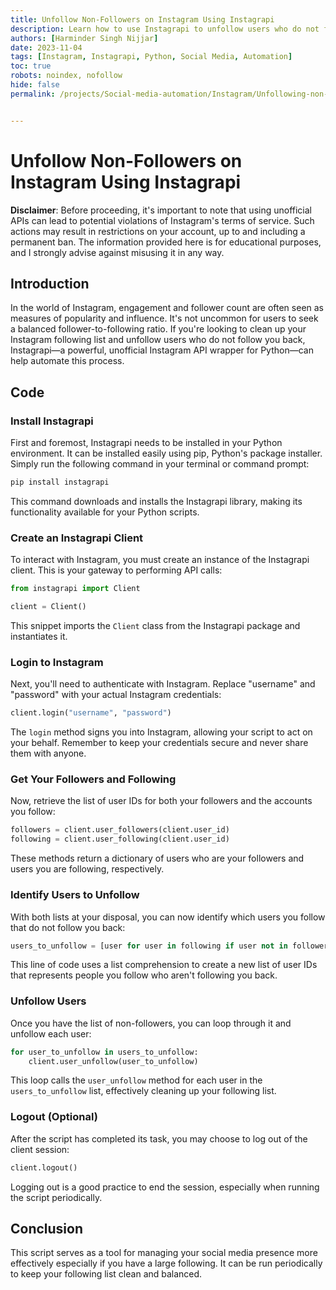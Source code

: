 ```yaml
---
title: Unfollow Non-Followers on Instagram Using Instagrapi
description: Learn how to use Instagrapi to unfollow users who do not follow you back on Instagram.
authors: [Harminder Singh Nijjar]
date: 2023-11-04
tags: [Instagram, Instagrapi, Python, Social Media, Automation]
toc: true
robots: noindex, nofollow
hide: false
permalink: /projects/Social-media-automation/Instagram/Unfollowing-non-followers/Unfollowing_non-followers/


---
```

# Unfollow Non-Followers on Instagram Using Instagrapi

**Disclaimer**: Before proceeding, it's important to note that using unofficial APIs can lead to potential violations of Instagram's terms of service. Such actions may result in restrictions on your account, up to and including a permanent ban. The information provided here is for educational purposes, and I strongly advise against misusing it in any way.

## Introduction

In the world of Instagram, engagement and follower count are often seen as measures of popularity and influence. It's not uncommon for users to seek a balanced follower-to-following ratio. If you're looking to clean up your Instagram following list and unfollow users who do not follow you back, Instagrapi—a powerful, unofficial Instagram API wrapper for Python—can help automate this process.


## Code

### Install Instagrapi

First and foremost, Instagrapi needs to be installed in your Python environment. It can be installed easily using pip, Python's package installer. Simply run the following command in your terminal or command prompt:

```bash
pip install instagrapi
```

This command downloads and installs the Instagrapi library, making its functionality available for your Python scripts.

### Create an Instagrapi Client

To interact with Instagram, you must create an instance of the Instagrapi client. This is your gateway to performing API calls:

```python
from instagrapi import Client

client = Client()
```

This snippet imports the `Client` class from the Instagrapi package and instantiates it.

### Login to Instagram

Next, you'll need to authenticate with Instagram. Replace "username" and "password" with your actual Instagram credentials:

```python
client.login("username", "password")
```

The `login` method signs you into Instagram, allowing your script to act on your behalf. Remember to keep your credentials secure and never share them with anyone.

### Get Your Followers and Following

Now, retrieve the list of user IDs for both your followers and the accounts you follow:

```python
followers = client.user_followers(client.user_id)
following = client.user_following(client.user_id)
```

These methods return a dictionary of users who are your followers and users you are following, respectively.

### Identify Users to Unfollow

With both lists at your disposal, you can now identify which users you follow that do not follow you back:

```python
users_to_unfollow = [user for user in following if user not in followers]
```

This line of code uses a list comprehension to create a new list of user IDs that represents people you follow who aren't following you back.

### Unfollow Users

Once you have the list of non-followers, you can loop through it and unfollow each user:

```python
for user_to_unfollow in users_to_unfollow:
    client.user_unfollow(user_to_unfollow)
```

This loop calls the `user_unfollow` method for each user in the `users_to_unfollow` list, effectively cleaning up your following list.

### Logout (Optional)

After the script has completed its task, you may choose to log out of the client session:

```python
client.logout()
```

Logging out is a good practice to end the session, especially when running the script periodically.

## Conclusion

This script serves as a tool for managing your social media presence more effectively especially if you have a large following. It can be run periodically to keep your following list clean and balanced.


